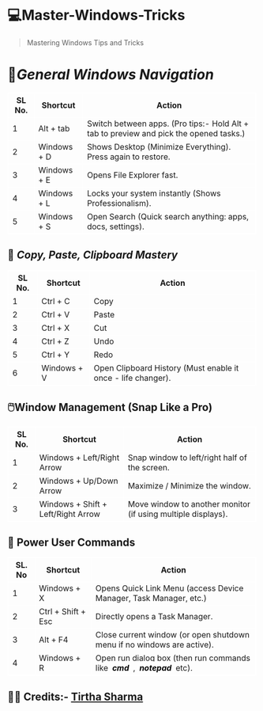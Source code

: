 # 💻Master-Windows-Tricks

> Mastering Windows Tips and Tricks

# 🚀<i>General Windows Navigation</i>

<table style="border: 1px solid #fff">
<thead>
    <th style="border: 1px solid #fff">SL No.</th>
    <th style="border: 1px solid #fff">Shortcut</th>
    <th style="border: 1px solid #fff">Action</th>
</thead>
<tbody style="border:1px solid #fff">
    <tr>
        <td style="border: 1px solid #fff">1</td>
        <td style="border: 1px solid #fff">Alt + tab</td>
        <td style="border: 1px solid #fff">Switch between apps. (Pro tips:- Hold Alt + tab to preview and pick the opened tasks.)</td>
    </tr>
    <tr>
        <td style="border: 1px solid #fff">2</td>
        <td style="border: 1px solid #fff">Windows + D</td>
        <td style="border: 1px solid #fff">Shows Desktop (Minimize Everything). Press again to restore.</td>
    </tr>
    <tr>
        <td style="border: 1px solid #fff">3</td>
        <td style="border: 1px solid #fff">Windows + E</td>
        <td style="border: 1px solid #fff">Opens File Explorer fast.</td>
    </tr>
    <tr>
        <td style="border: 1px solid #fff">4</td>
        <td style="border: 1px solid #fff">Windows + L</td>
        <td style="border: 1px solid #fff">Locks your system instantly (Shows Professionalism).</td>
    </tr>
    <tr>
        <td style="border: 1px solid #fff">5</td>
        <td style="border: 1px solid #fff">Windows + S</td>
        <td style="border: 1px solid #fff">Open Search (Quick search anything: apps, docs, settings).</td>
    </tr> 
</tbody>
</table>

## 📝 <i>Copy, Paste, Clipboard Mastery</i>

<table style="border: 1px solid #fff; width: 100%">
 <thead style="border: 1px solid #fff">
    <th style="border: 1px solid #fff">SL No.</th>
    <th style="border: 1px solid #fff">Shortcut</th>
    <th style="border: 1px solid #fff">Action</th>
 </thead>
 <tbody>
    <tr>
        <td style="border: 1px solid #fff">1</td>
        <td style="border: 1px solid #fff">Ctrl + C</td>
        <td style="border: 1px solid #fff">Copy</td>
    </tr> 
    <tr>
        <td style="border: 1px solid #fff">2</td>
        <td style="border: 1px solid #fff">Ctrl + V</td>
        <td style="border: 1px solid #fff">Paste</td>
    </tr>
    <tr>
        <td style="border: 1px solid #fff">3</td>
        <td style="border: 1px solid #fff">Ctrl + X</td>
        <td style="border: 1px solid #fff">Cut</td>
    </tr>
    <tr>
        <td style="border: 1px solid #fff">4</td>
        <td style="border: 1px solid #fff">Ctrl + Z</td>
        <td style="border: 1px solid #fff">Undo</td>
    </tr> 
    <tr>
        <td style="border: 1px solid #fff">5</td>
        <td style="border: 1px solid #fff">Ctrl + Y</td>
        <td style="border: 1px solid #fff">Redo</td>
    </tr>
    <tr>
        <td style="border: 1px solid #fff">6</td>
        <td style="border: 1px solid #fff">Windows + V</td>
        <td style="border: 1px solid #fff">Open Clipboard History (Must enable it once - life changer).</td>
    </tr>
 </tbody>
</table>

## 🖱️Window Management (Snap Like a Pro)

<table style="border: 1px solid #fff">
<thead style="border: 1px solid #fff">
    <th style="border: 1px solid #fff">SL No.</th>
    <th style="border: 1px solid #fff">Shortcut</th>
    <th style="border: 1px solid #fff">Action</th>
</thead>
<tbody style="border: 1px solid #fff">
<tr>
    <td style="border: 1px solid #fff">1</td>
    <td style="border: 1px solid #fff">Windows + Left/Right Arrow</td>
    <td style="border: 1px solid #fff">Snap window to left/right half of the screen.</td>
</tr>
<tr>
    <td style="border: 1px solid #fff">2</td>
    <td style="border: 1px solid #fff">Windows + Up/Down Arrow</td>
    <td style="border: 1px solid #fff">Maximize / Minimize the window.</td>
</tr>
<tr>
    <td style="border: 1px solid #fff">3</td>
    <td style="border: 1px solid #fff">Windows + Shift + Left/Right Arrow</td>
    <td style="border: 1px solid #fff">Move window to another monitor (if using multiple displays).</td>
</tr>
</tbody>
</table>

## 🧠 Power User Commands

<table style="border:1px solid #fff">
<thead style="border:1px solid #fff">
    <th style="border:1px solid #fff">SL. No</th>
    <th style="border:1px solid #fff">Shortcut</th>
    <th style="border:1px solid #fff">Action</th>
</thead>
<tbody>
<tr>
    <td style="border:1px solid #fff">1</td>
    <td style="border:1px solid #fff">Windows + X</td>
    <td style="border:1px solid #fff">Opens Quick Link Menu (access Device Manager, Task Manager, etc.)</td>
</tr>
<tr>
    <td style="border:1px solid #fff">2</td>
    <td style="border:1px solid #fff">Ctrl + Shift + Esc</td>
    <td style="border:1px solid #fff">Directly opens a Task Manager.</td>
</tr>
<tr>
    <td style="border:1px solid #fff">3</td>
    <td style="border:1px solid #fff">Alt + F4</td>
    <td style="border:1px solid #fff">Close current window (or open shutdown menu if no windows are active).</td>
</tr>
<tr>
    <td style="border:1px solid #fff">4</td>
    <td style="border:1px solid #fff">Windows + R</td>
    <td style="border:1px solid #fff">Open run dialog box (then run commands like <i><b style="background-color: #fefefe; padding: 3px 4px; border-radius: 10px; color: #000">cmd</b></i> , 
    <i><b style="background-color: #fefefe; padding: 3px 4px; border-radius: 10px; color: #000">notepad</b></i> etc).</td>
</tr>
</tbody>
</table>

## 🧑‍💻 Credits:- [Tirtha Sharma](https://github.com/genze121 "Tirtha Sharma")
